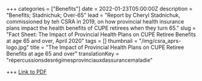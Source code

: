 +++
categories = ["Benefits"]
date = 2022-01-23T05:00:00Z
description = "Benefits; Stadnichuk; Over-65"
lead = "Report by Cheryl Stadnichuk, commissioned by teh CSRA in 2019, on how provincial health insurance plans impact the health benefits of CUPE retirees when they turn 65."
slug = "Fact Sheet: The Impact of Provincial Health Plans on CUPE Retiree Benefits at age 65 and over, April 2020"
tags = []
thumbnail = "/img/csra_aprs-logo.jpg"
title = "The Impact of Provincial Health Plans on CUPE Retiree Benefits at age 65 and over"
translationKey = "répercussionsdesrégimesprovinciauxdassurancemaladie"

+++
[Link to PDF](/img/fact_sheet_retiree_benefits_april_2020.pdf)